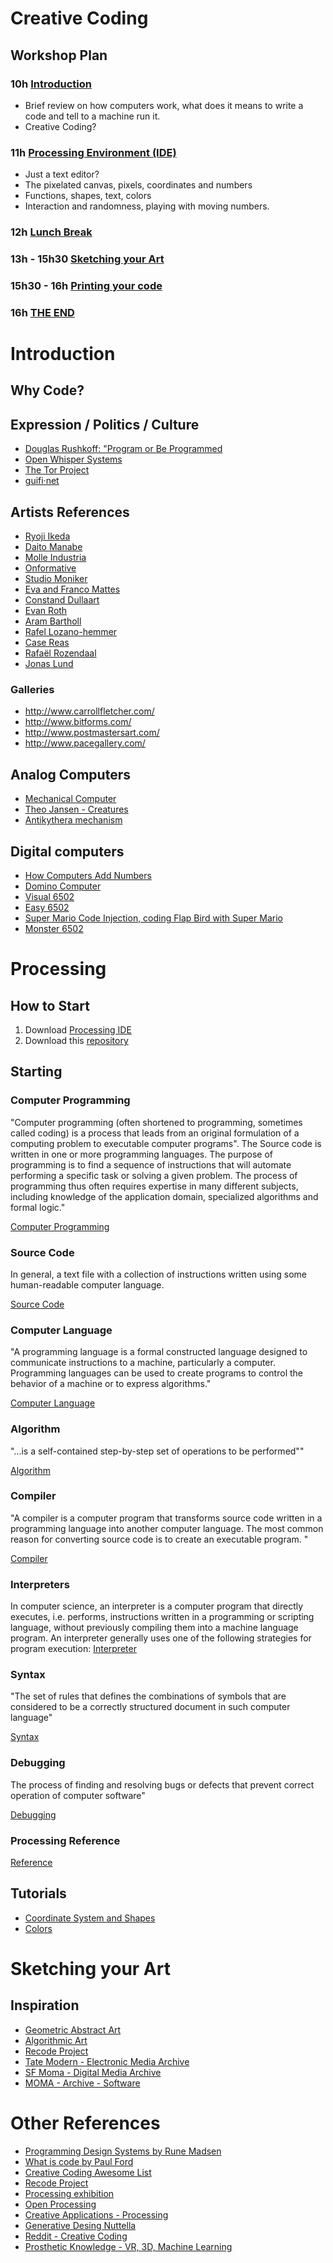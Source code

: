 # Creative Coding

## Workshop Plan

### 10h [Introduction](#introduction)

- Brief review on how computers work, what does it means to write a code and tell to a machine run it.
- Creative Coding?

### 11h [Processing Environment (IDE)](#processing)

- Just a text editor?
- The pixelated canvas, pixels, coordinates and numbers
- Functions, shapes, text, colors
- Interaction and randomness, playing with moving numbers.

### 12h [Lunch Break](https://media.giphy.com/media/kkFmE8jN0Ygco/giphy.gif)

### 13h - 15h30 [Sketching your Art](#sketching-your-art)
### 15h30 - 16h [Printing your code]()
### 16h [THE END](https://media.giphy.com/media/lD76yTC5zxZPG/giphy.gif)

# Introduction

## Why Code?

## Expression / Politics / Culture

* [Douglas Rushkoff: "Program or Be Programmed](https://www.youtube.com/watch?v=BXjRaoTPlPE)
* [Open Whisper Systems](https://whispersystems.org/)
* [The Tor Project](https://www.torproject.org/)
* [guifi·net](https://guifi.net/en/what_is_guifinet)

## Artists References

* [Ryoji Ikeda](http://www.ryojiikeda.com/project/supersymmetry/)
* [Daito Manabe](http://www.daito.ws/en/work/)
* [Molle Industria](http://molleindustria.org/)
* [Onformative](http://onformative.com/work)
* [Studio Moniker](https://studiomoniker.com)
* [Eva and Franco Mattes](http://0100101110101101.org/works/)
* [Constand Dullaart](http://constantdullaart.com/)
* [Evan Roth](http://www.evan-roth.com/)
* [Aram Bartholl](http://datenform.de/)
* [Rafel Lozano-hemmer](http://www.lozano-hemmer.com/)
* [Case Reas](http://reas.com/)
* [Rafaël Rozendaal](http://www.newrafael.com/)
* [Jonas Lund](https://jonaslund.biz/)

### Galleries

* http://www.carrollfletcher.com/
* http://www.bitforms.com/
* http://www.postmastersart.com/
* http://www.pacegallery.com/

## Analog Computers

* [Mechanical Computer](https://www.youtube.com/watch?v=s1i-dnAH9Y4)
* [Theo Jansen - Creatures](https://www.youtube.com/watch?v=hHTuXe1rZrQ&feature=youtu.be&t=4m55s)
* [Antikythera mechanism](https://en.wikipedia.org/wiki/Antikythera_mechanism)

## Digital computers

* [How Computers Add Numbers](https://www.youtube.com/watch?v=VBDoT8o4q00)
* [Domino Computer](https://www.youtube.com/watch?v=OpLU__bhu2w)
* [Visual 6502](http://www.visual6502.org/JSSim/index.html)
* [Easy 6502](https://skilldrick.github.io/easy6502/)
* [Super Mario Code Injection, coding Flap Bird with Super Mario](https://www.youtube.com/watch?v=hB6eY73sLV0)
* [Monster 6502](http://monster6502.com/)


# Processing
## How to Start

1. Download [Processing IDE](https://processing.org/download/?processing)
2. Download this [repository](https://github.com/hacklabes/HackNights_Intro_2016_July/archive/master.zip)

## Starting

### Computer Programming

"Computer programming (often shortened to programming, sometimes called coding) is a process that leads from an original formulation of a computing problem to executable computer programs". The Source code is written in one or more programming languages. The purpose of programming is to find a sequence of instructions that will automate performing a specific task or solving a given problem. The process of programming thus often requires expertise in many different subjects, including knowledge of the application domain, specialized algorithms and formal logic."

[Computer Programming](https://en.wikipedia.org/wiki/Computer_programming)

### Source Code

In general, a text file with a collection of instructions written using some human-readable computer language.

[Source Code](https://en.wikipedia.org/wiki/Source_code)

### Computer Language

"A programming language is a formal constructed language designed to communicate instructions to a machine, particularly a computer. Programming languages can be used to create programs to control the behavior of a machine or to express algorithms."

[Computer Language](https://en.wikipedia.org/wiki/Computer_language)

### Algorithm

"...is a self-contained step-by-step set of operations to be performed""

[Algorithm](https://en.wikipedia.org/wiki/Algorithm)

### Compiler

"A compiler is a computer program that transforms source code written in a programming language into another computer language. The most common reason for converting source code is to create an executable program. "

[Compiler](https://en.wikipedia.org/wiki/Compiler)

### Interpreters

In computer science, an interpreter is a computer program that directly executes, i.e. performs, instructions written in a programming or scripting language, without previously compiling them into a machine language program. An interpreter generally uses one of the following strategies for program execution: [Interpreter](https://en.wikipedia.org/wiki/Interpreter_(computing))

### Syntax

"The set of rules that defines the combinations of symbols that are considered to be a correctly structured document in such computer language"

[Syntax](https://en.wikipedia.org/wiki/Syntax_(programming_languages))

### Debugging

The process of finding and resolving bugs or defects that prevent correct operation of computer software"

[Debugging](https://en.wikipedia.org/wiki/Debugging)

### Processing Reference

[Reference](http://processing.org/reference/)

## Tutorials

* [Coordinate System and Shapes](https://processing.org/tutorials/drawing/)
* [Colors](https://processing.org/tutorials/color/)


# Sketching your Art

## Inspiration
* [Geometric Abstract Art](https://encrypted.google.com/search?q=geometric+abstract+art&source=lnms&tbm=isch)
* [Algorithmic Art](https://encrypted.google.com/search?tbm=isch&q=algorithmic+art)
* [Recode Project](http://recodeproject.com/)
* [Tate Modern - Electronic Media Archive](http://www.tate.org.uk/art/art-terms/e/electronic-media)
* [SF Moma - Digital Media Archive](https://www.sfmoma.org/search/?page=2&classification=digital+media&q=&type=artwork)
* [MOMA - Archive - Software](https://www.moma.org/collection/works?locale=en&utf8=%E2%9C%93&q=&classifications=39&date_begin=Pre-1850&date_end=2017&with_images=1)

# Other References

* [Programming Design Systems by Rune Madsen](https://programmingdesignsystems.com)
* [What is code by Paul Ford](https://www.bloomberg.com/graphics/2015-paul-ford-what-is-code)
* [Creative Coding Awesome List](https://github.com/terkelg/awesome-creative-coding)
* [Recode Project](http://recodeproject.com/)
* [Processing exhibition](http://processing.org/exhibition/)
* [Open Processing](https://www.openprocessing.org/)
* [Creative Applications - Processing](http://www.creativeapplications.net/category/processing/)
* [Generative Desing Nuttella](https://www.dezeen.com/2017/06/01/algorithm-seven-million-different-jars-nutella-packaging-design)
* [Reddit - Creative Coding](https://www.reddit.com/r/creativecoding/)
* [Prosthetic Knowledge - VR, 3D, Machine Learning](http://prostheticknowledge.tumblr.com/)
